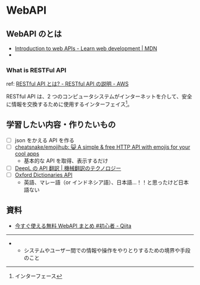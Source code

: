 # WebAPI

## WebAPI のとは

- [Introduction to web APIs - Learn web development | MDN](https://developer.mozilla.org/en-US/docs/Learn/JavaScript/Client-side_web_APIs/Introduction)
-

### What is RESTFul API

ref: [RESTful API とは? - RESTful API の説明 - AWS](https://aws.amazon.com/jp/what-is/restful-api/?nc1=h_ls)

RESTful API は、2 つのコンピュータシステムがインターネットを介して、安全に情報を交換するために使用するインターフェイス[^1]。

## 学習したい内容・作りたいもの

- [ ] json をかえる API を作る
- [ ] [cheatsnake/emojihub: 😺 A simple & free HTTP API with emojis for your cool apps](https://github.com/cheatsnake/emojihub)
  - 基本的な API を取得、表示するだけ
- [ ] [DeepL の API 翻訳 | 機械翻訳のテクノロジー](https://www.deepl.com/ja/pro-api)
- [ ] [Oxford Dictionaries API](https://developer.oxforddictionaries.com/)
  - 英語、マレー語（or インドネシア語）、日本語...！！と思ったけど日本語ない

## 資料

- [今すぐ使える無料 WebAPI まとめ #初心者 - Qiita](https://qiita.com/kazuki_tachikawa/items/7b2fead2a9698d1c15e8)

---

- [^1]: インターフェース
  - システムやユーザー間での情報や操作をやりとりするための境界や手段のこと
